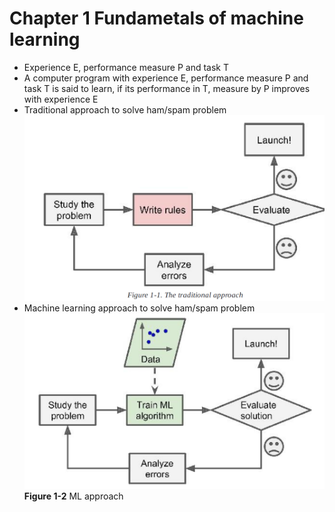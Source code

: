 # Chapter 1 Fundametals of machine learning
* Experience E, performance measure P and task T
* A computer program with experience E, performance measure P and task T is said to learn, if its performance in T, measure by P improves with experience E
* Traditional approach to solve ham/spam problem
![](https://github.com/shreya1sharma/MOOC-Exercises/blob/master/Hands%20on%20ML%20and%20DL%20in%20python/Notes/images/traditional.PNG)
* Machine learning approach to solve ham/spam problem
![](https://github.com/shreya1sharma/MOOC-Exercises/blob/master/Hands%20on%20ML%20and%20DL%20in%20python/Notes/images/ML.PNG)
**Figure 1-2** ML approach
